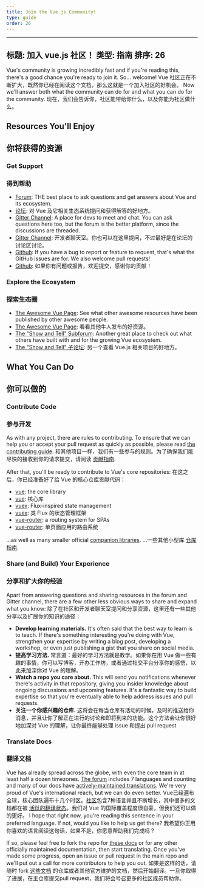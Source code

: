 ```yaml
---
title: Join the Vue.js Community!
type: guide
order: 26
---
```

---
标题: 加入 vue.js 社区！
类型: 指南
排序: 26 
---

Vue's community is growing incredibly fast and if you're reading this, there's a good chance you're ready to join it. So... welcome!
Vue 社区正在不断扩大，既然你已经在阅读这个文档，那么这就是一个加入社区的好机会。
Now we'll answer both what the community can do for and what you can do for the community.
现在，我们会告诉你，社区能带给你什么，以及你能为社区做什么。

## Resources You'll Enjoy
## 你将获得的资源

### Get Support
### 得到帮助

- [Forum](http://forum.vuejs.org/): THE best place to ask questions and get answers about Vue and its ecosystem.
- [论坛](http://forum.vuejs.org/): 对 Vue 及它相关生态系统提问和获得解答的好地方。
- [Gitter Channel](https://gitter.im/vuejs/vue): A place for devs to meet and chat. You can ask questions here too, but the forum is the better platform, since the discussions are threaded.
- [Gitter Channel](https://gitter.im/vuejs/vue): 开发者聊天室。你也可以在这里提问，不过最好是在论坛的讨论区讨论。
- [Github](https://github.com/vuejs): If you have a bug to report or feature to request, that's what the GitHub issues are for. We also welcome pull requests!
- [Github](https://github.com/vuejs): 如果你有问题或报告，欢迎提交，感谢你的贡献！

### Explore the Ecosystem
### 探索生态圈

- [The Awesome Vue Page](https://github.com/vuejs/awesome-vue): See what other awesome resources have been published by other awesome people.
- [The Awesome Vue Page](https://github.com/vuejs/awesome-vue): 看看其他牛人发布的好资源。
- [The "Show and Tell" Subforum](http://forum.vuejs.org/category/15/show-tell): Another great place to check out what others have built with and for the growing Vue ecosystem.
- [The "Show and Tell" 子论坛](http://forum.vuejs.org/category/15/show-tell): 另一个查看 Vue.js 相关项目的好地方。

## What You Can Do
## 你可以做的

### Contribute Code
### 参与开发

As with any project, there are rules to contributing. To ensure that we can help you or accept your pull request as quickly as possible, please read [the contributing guide](https://github.com/vuejs/vue/blob/dev/CONTRIBUTING.md).
和其他项目一样，我们有一些参与的规则。为了确保我们能尽快的接收到你的请求提交，请阅读 [贡献指南](https://github.com/vuejs/vue/blob/dev/CONTRIBUTING.md).

After that, you'll be ready to contribute to Vue's core repositories:
在这之后，你已经准备好了给 Vue 的核心仓库贡献代码：

- [vue](https://github.com/vuejs/vue): the core library
- [vue](https://github.com/vuejs/vue): 核心库
- [vuex](https://github.com/vuejs/vuex): Flux-inspired state management
- [vuex](https://github.com/vuejs/vuex): 类 Flux 的状态管理框架
- [vue-router](https://github.com/vuejs/vue-router): a routing system for SPAs
- [vue-router](https://github.com/vuejs/vue-router): 单页面应用的路由系统

...as well as many smaller official [companion libraries](https://github.com/vuejs).
...一些其他小型库 [仓库指南](https://github.com/vuejs).

### Share (and Build) Your Experience
### 分享和扩大你的经验

Apart from answering questions and sharing resources in the forum and Gitter channel, there are a few other less obvious ways to share and expand what you know:
除了在社区和开发者聊天室提问和分享资源，这里还有一些其他分享以及扩展你的知识的途径：

- **Develop learning materials.** It's often said that the best way to learn is to teach. If there's something interesting you're doing with Vue, strengthen your expertise by writing a blog post, developing a workshop, or even just publishing a gist that you share on social media.
- **提高学习方法.** 常言道：最好的学习方法就是教学。如果你在用 Vue 做一些有趣的事情，你可以写博客，开办工作坊，或者通过社交平台分享你的感悟，以此来加深你对 Vue 的理解。
- **Watch a repo you care about.** This will send you notifications whenever there's activity in that repository, giving you insider knowledge about ongoing discussions and upcoming features. It's a fantastic way to build expertise so that you're eventually able to help address issues and pull requests.
- **关注一个你感兴趣的仓库.** 这将会在每当仓库有活动的时候，及时的推送给你消息，并且让你了解正在进行的讨论和即将到来的功能。这个方法会让你很好地加深对 Vue 的理解，让你最终能够处理 issue 和提出 pull request

### Translate Docs
### 翻译文档

Vue has already spread across the globe, with even the core team in at least half a dozen timezones. [The forum](http://forum.vuejs.org/) includes 7 languages and counting and many of our docs have [actively-maintained translations](https://github.com/vuejs?utf8=%E2%9C%93&query=vuejs.org). We're very proud of Vue's international reach, but we can do even better.
Vue已经遍布全球，核心团队遍布十几个时区。[社区](http://forum.vuejs.org/)包含7种语言并且不断增长，其中很多的文档都在被 [活跃的翻译状态](https://github.com/vuejs?utf8=%E2%9C%93&query=vuejs.org)。我们对 Vue 的国际覆盖程度很自豪，但我们还可以做的更好。
I hope that right now, you're reading this sentence in your preferred language. If not, would you like to help us get there?
我希望你正用你喜欢的语言阅读这句话，如果不是，你愿意帮助我们完成吗？

If so, please feel free to fork the repo for [these docs](https://github.com/vuejs/vuejs.org/) or for any other officially maintained documentation, then start translating. Once you've made some progress, open an issue or pull request in the main repo and we'll put out a call for more contributors to help you out.
如果是这样的话，请随时 fork [这些文档](https://github.com/vuejs/vuejs.org/) 的仓库或者其他官方维护的文档，然后开始翻译。一旦你取得了进展，在主仓库提交pull request，我们将会号召更多的社区成员帮助你。

